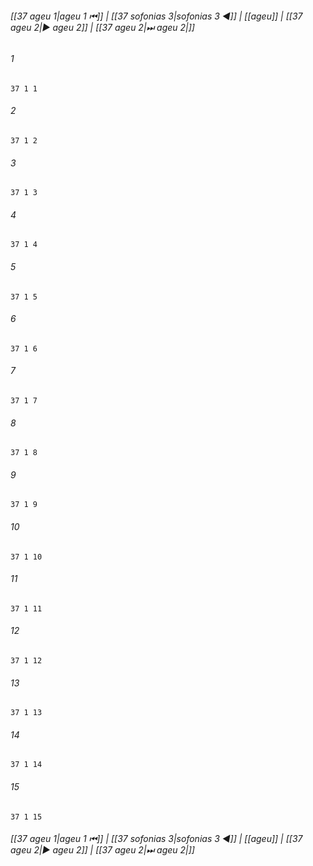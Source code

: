
###### [[37 ageu 1|ageu 1 ⏮]] | [[37 sofonias 3|sofonias 3 ◀]] | [[ageu]] | [[37 ageu 2|▶ ageu 2]] | [[37 ageu 2|⏭ ageu 2|]]

###### 1
``` verse
37 1 1 
```
###### 2
``` verse
37 1 2 
```
###### 3
``` verse
37 1 3 
```
###### 4
``` verse
37 1 4 
```
###### 5
``` verse
37 1 5 
```
###### 6
``` verse
37 1 6 
```
###### 7
``` verse
37 1 7 
```
###### 8
``` verse
37 1 8 
```
###### 9
``` verse
37 1 9 
```
###### 10
``` verse
37 1 10 
```
###### 11
``` verse
37 1 11 
```
###### 12
``` verse
37 1 12 
```
###### 13
``` verse
37 1 13 
```
###### 14
``` verse
37 1 14 
```
###### 15
``` verse
37 1 15 
```

###### [[37 ageu 1|ageu 1 ⏮]] | [[37 sofonias 3|sofonias 3 ◀]] | [[ageu]] | [[37 ageu 2|▶ ageu 2]] | [[37 ageu 2|⏭ ageu 2|]]


